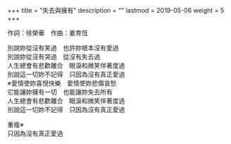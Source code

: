 +++
title = "失去與擁有"
description = ""
lastmod = 2019-05-06
weight = 5
+++

作詞：徐榮華　作曲：姜育恆

別說妳從沒有笑過　也許妳根本沒有愛過  
別說妳從沒有哭過　從沒有失去過  
人生總會有悲歡離合　眼淚和微笑伴著度過  
別說這一切妳不記得　只因為沒有真正愛過  
※愛情使妳喜悅快樂　愛情使妳悲傷哀愁  
它能讓妳擁有一切　也能讓妳失去所有  
人生總會有悲歡離合　眼淚和微笑伴著度過  
別說這一切妳不記得　只因為沒有真正愛過  

重複※  
只因為沒有真正愛過 